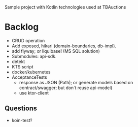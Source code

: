 Sample project with Kotlin technologies used at TBAuctions

# Backlog

* CRUD operation
* Add exposed, hikari (domain-boundaries, db-impl).
* add flyway; or liquibase! (MS SQL solution)
* Submodules: api-sdk.
* detekt
* KTS script
* docker/kubernetes
* AcceptanceTests
  * response as JSON (Path); or generate models based on contract/swagger; but don't reuse api-model)
  * use ktor-client

## Questions

* koin-test?
